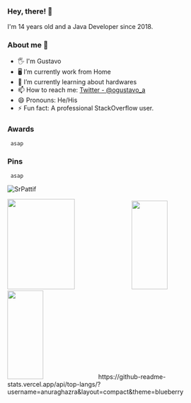 ### Hey, there! 👋
<p>I'm 14 years old and a Java Developer since 2018.</p>

### About me 🐬

- 🖐️ I'm Gustavo
- 🖥️ I’m currently work from Home
- 🌱 I’m currently learning about hardwares
- 📫 How to reach me: [Twitter - @ogustavo_a](https://twitter.com/ogustavo_a)
- 😄 Pronouns: He/His
- ⚡ Fun fact: A professional StackOverflow user.

### Awards
     asap

### Pins
     asap

<p>
<img src="https://github-readme-streak-stats.herokuapp.com/?user=SrPattif&theme=blueberry" alt="SrPattif"/>
</p>

<p>
<img src="https://github-readme-stats.vercel.app/api?username=SrPattif&count_private=true&show_icons=true&theme=blueberry" width=55% height="204px"/>
<img src="https://github-readme-stats.vercel.app/api/top-langs/?username=SrPattif&show_icons=true&layout=compact&cache_seconds=1800&langs_count=8&theme=blueberry&count_private=true&show_icons=true" width=40% height="200px"/>
<img src="https://github-readme-stats.vercel.app/api/top-langs/?username=SrPattif&show_icons=true&layout=compact&cache_seconds=1800&langs_count=8&theme=blueberry&count_private=true&show_icons=true" width=40% height="200px"/>
https://github-readme-stats.vercel.app/api/top-langs/?username=anuraghazra&layout=compact&theme=blueberry</p>
